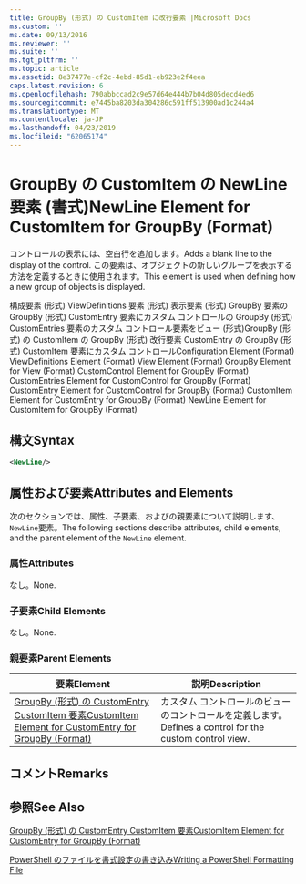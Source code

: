```yaml
---
title: GroupBy (形式) の CustomItem に改行要素 |Microsoft Docs
ms.custom: ''
ms.date: 09/13/2016
ms.reviewer: ''
ms.suite: ''
ms.tgt_pltfrm: ''
ms.topic: article
ms.assetid: 8e37477e-cf2c-4ebd-85d1-eb923e2f4eea
caps.latest.revision: 6
ms.openlocfilehash: 790abbccad2c9e57d64e444b7b04d805decd4ed6
ms.sourcegitcommit: e7445ba8203da304286c591ff513900ad1c244a4
ms.translationtype: MT
ms.contentlocale: ja-JP
ms.lasthandoff: 04/23/2019
ms.locfileid: "62065174"
---
```

# <a name="newline-element-for-customitem-for-groupby-format"></a><span data-ttu-id="8861b-102">GroupBy の CustomItem の NewLine 要素 (書式)</span><span class="sxs-lookup"><span data-stu-id="8861b-102">NewLine Element for CustomItem for GroupBy (Format)</span></span>

<span data-ttu-id="8861b-103">コントロールの表示には、空白行を追加します。</span><span class="sxs-lookup"><span data-stu-id="8861b-103">Adds a blank line to the display of the control.</span></span> <span data-ttu-id="8861b-104">この要素は、オブジェクトの新しいグループを表示する方法を定義するときに使用されます。</span><span class="sxs-lookup"><span data-stu-id="8861b-104">This element is used when defining how a new group of objects is displayed.</span></span>

<span data-ttu-id="8861b-105">構成要素 (形式) ViewDefinitions 要素 (形式) 表示要素 (形式) GroupBy 要素の GroupBy (形式) CustomEntry 要素にカスタム コントロールの GroupBy (形式) CustomEntries 要素のカスタム コントロール要素をビュー (形式)GroupBy (形式) の CustomItem の GroupBy (形式) 改行要素 CustomEntry の GroupBy (形式) CustomItem 要素にカスタム コントロール</span><span class="sxs-lookup"><span data-stu-id="8861b-105">Configuration Element (Format) ViewDefinitions Element (Format) View Element (Format) GroupBy Element for View (Format) CustomControl Element for GroupBy (Format) CustomEntries Element for CustomControl for GroupBy (Format) CustomEntry Element for CustomControl for GroupBy (Format) CustomItem Element for CustomEntry for GroupBy (Format) NewLine Element for CustomItem for GroupBy (Format)</span></span>

## <a name="syntax"></a><span data-ttu-id="8861b-106">構文</span><span class="sxs-lookup"><span data-stu-id="8861b-106">Syntax</span></span>

```xml
<NewLine/>
```

## <a name="attributes-and-elements"></a><span data-ttu-id="8861b-107">属性および要素</span><span class="sxs-lookup"><span data-stu-id="8861b-107">Attributes and Elements</span></span>

<span data-ttu-id="8861b-108">次のセクションでは、属性、子要素、およびの親要素について説明します、`NewLine`要素。</span><span class="sxs-lookup"><span data-stu-id="8861b-108">The following sections describe attributes, child elements, and the parent element of the `NewLine` element.</span></span>

### <a name="attributes"></a><span data-ttu-id="8861b-109">属性</span><span class="sxs-lookup"><span data-stu-id="8861b-109">Attributes</span></span>

<span data-ttu-id="8861b-110">なし。</span><span class="sxs-lookup"><span data-stu-id="8861b-110">None.</span></span>

### <a name="child-elements"></a><span data-ttu-id="8861b-111">子要素</span><span class="sxs-lookup"><span data-stu-id="8861b-111">Child Elements</span></span>

<span data-ttu-id="8861b-112">なし。</span><span class="sxs-lookup"><span data-stu-id="8861b-112">None.</span></span>

### <a name="parent-elements"></a><span data-ttu-id="8861b-113">親要素</span><span class="sxs-lookup"><span data-stu-id="8861b-113">Parent Elements</span></span>

|<span data-ttu-id="8861b-114">要素</span><span class="sxs-lookup"><span data-stu-id="8861b-114">Element</span></span>|<span data-ttu-id="8861b-115">説明</span><span class="sxs-lookup"><span data-stu-id="8861b-115">Description</span></span>|
|-------------|-----------------|
|[<span data-ttu-id="8861b-116">GroupBy (形式) の CustomEntry CustomItem 要素</span><span class="sxs-lookup"><span data-stu-id="8861b-116">CustomItem Element for CustomEntry for GroupBy (Format)</span></span>](./customitem-element-for-customentry-for-groupby-format.md)|<span data-ttu-id="8861b-117">カスタム コントロールのビューのコントロールを定義します。</span><span class="sxs-lookup"><span data-stu-id="8861b-117">Defines a control for the custom control view.</span></span>|

## <a name="remarks"></a><span data-ttu-id="8861b-118">コメント</span><span class="sxs-lookup"><span data-stu-id="8861b-118">Remarks</span></span>

## <a name="see-also"></a><span data-ttu-id="8861b-119">参照</span><span class="sxs-lookup"><span data-stu-id="8861b-119">See Also</span></span>

[<span data-ttu-id="8861b-120">GroupBy (形式) の CustomEntry CustomItem 要素</span><span class="sxs-lookup"><span data-stu-id="8861b-120">CustomItem Element for CustomEntry for GroupBy (Format)</span></span>](./customitem-element-for-customentry-for-groupby-format.md)

[<span data-ttu-id="8861b-121">PowerShell のファイルを書式設定の書き込み</span><span class="sxs-lookup"><span data-stu-id="8861b-121">Writing a PowerShell Formatting File</span></span>](./writing-a-powershell-formatting-file.md)
